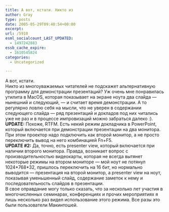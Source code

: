 ```yaml
---
title: А вот, кстати. Никто из
author: Gray
type: posts
date: 2005-05-29T09:40:54+00:00
excerpt:
url: /5910
esml_socialcount_LAST_UPDATED:
  - 1497242883
essb_cache_expire:
  - 1610545824
categories:
  - Uncategorized

---
```








А вот, кстати.  
Никто из многоуважаемых читателей не подскажет альтернативную программу для демонстрации презентаций? Уж очень мне понравилась утилита в MacOS, которая показывает на экране ноута два слайда &#8212; нынешний и следующий, &#8212; и считает время демонстрации. А то регулярно ловлю себя на мысли, что не уверен в содержании следующего слайда &#8212; ряд презентаций и докладов под них читались уже не раз и в процессе импровизаций можно забраться далеко :).  
**UPDATE:** Похоже, RTFM. Есть некий режим докладчика в PowerPoint, который включается при демонстрации презентации на два монитора. При этом проектор надо подключить как второй монитор, а не просто переключить вывод на него комбинацией Fn+F5.  
**UPDATE #2:** Да, точно, есть presenter view, который включается при наличии второго монитора. Правда, возникает вопрос с производительностью видеокарты, которая не всегда вытянет некоторые режимы на втором мониторе &#8212; мой ноут не потянул 1024\*768\*32, пришлось переключить на 16 бит, но нормально выводится &#8212; презентация на второй монитор, а presenter view на ноут, показывая уменьшенный слайд, содержание заметок к нему и последовательность слайдов в презентации.  
В свое оправдание могу только сказать, что за несколько лет участия в многочисленных семинарах, конференциях и прочих мероприятиях я лишь несколько раз видел использование этого режима. Все разы это были пользователи Макинтошей.